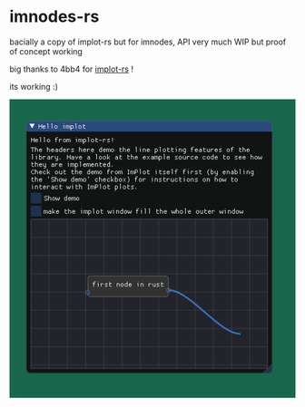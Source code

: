 # imnodes-rs

bacially a copy of implot-rs but for imnodes, API very much WIP but proof of concept working

big thanks to 4bb4 for [implot-rs](https://github.com/4bb4/implot-rs) !

its working :)

![](wip.png)
